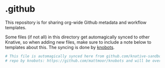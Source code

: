 # .github

This repository is for sharing org-wide Github metadata and workflow templates.

Some files (if not all) in this directory get automagically synced to other
Knative, so when adding new files, make sure to include a note below to
templates about this. The syncing is done by
[knobots](https://github.com/mattmoor/knobots).

```yaml
# This file is automagically synced here from github.com/knative-sandbox/.github
# repo by knobots: https://github.com/mattmoor/knobots and will be overwritten.

```

